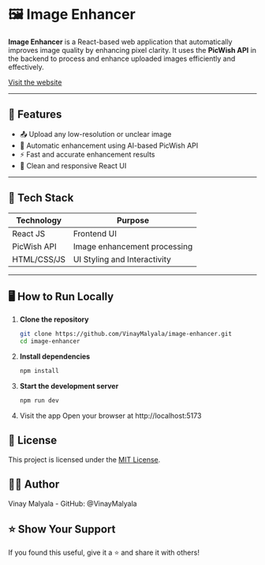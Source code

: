 # 🖼️ Image Enhancer

**Image Enhancer** is a React-based web application that automatically improves image quality by enhancing pixel clarity. It uses the **PicWish API** in the backend to process and enhance uploaded images efficiently and effectively.

[Visit the website](image-enhancer-nine-mu.vercel.app)

---

## 🚀 Features

- 📤 Upload any low-resolution or unclear image  
- 🌟 Automatic enhancement using AI-based PicWish API  
- ⚡ Fast and accurate enhancement results  
- 🎨 Clean and responsive React UI  

---

## 🧠 Tech Stack

| Technology     | Purpose                          |
|----------------|----------------------------------|
| React JS       | Frontend UI                      |
| PicWish API    | Image enhancement processing     |
| HTML/CSS/JS    | UI Styling and Interactivity     |

---

## 🖥️ How to Run Locally

1. **Clone the repository**
   ```bash
   git clone https://github.com/VinayMalyala/image-enhancer.git
   cd image-enhancer

2. **Install dependencies**
   ```bash
   npm install

3. **Start the development server**
   ```bash
   npm run dev

4. Visit the app Open your browser at http://localhost:5173

## 📄 License
This project is licensed under the [MIT License](LICENSE).

## 👨‍💻 Author
Vinay Malyala - GitHub: @VinayMalyala

## ⭐ Show Your Support
If you found this useful, give it a ⭐ and share it with others!


